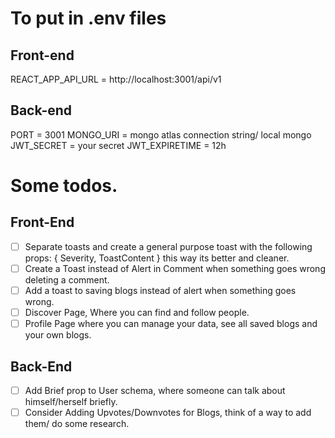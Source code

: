 # To put in .env files

## Front-end

REACT_APP_API_URL = http://localhost:3001/api/v1

## Back-end

PORT = 3001
MONGO_URI = mongo atlas connection string/ local mongo
JWT_SECRET = your secret
JWT_EXPIRETIME = 12h

# Some todos.

## Front-End

- [ ] Separate toasts and create a general purpose toast with the following props: { Severity, ToastContent }
      this way its better and cleaner.
- [ ] Create a Toast instead of Alert in Comment when something goes wrong deleting a comment.
- [ ] Add a toast to saving blogs instead of alert when something goes wrong.
- [ ] Discover Page, Where you can find and follow people.
- [ ] Profile Page where you can manage your data, see all saved blogs and your own blogs.

## Back-End

- [ ] Add Brief prop to User schema, where someone can talk about himself/herself briefly.
- [ ] Consider Adding Upvotes/Downvotes for Blogs, think of a way to add them/ do some research.

